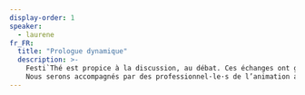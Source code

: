 ```yaml
---
display-order: 1
speaker:
  - laurene
fr_FR:
  title: "Prologue dynamique"
  description: >-
    Festi`Thé est propice à la discussion, au débat. Ces échanges ont généralement lieu en fin de journée. Cette année on vous propose un exercice un peu différent car, déjà, c’est en ouverture !<br>
    Nous serons accompagnés par des professionnel·le·s de l’animation autour d’une thématique qui sera révélée dans quelques jours… suspens !
---
```

